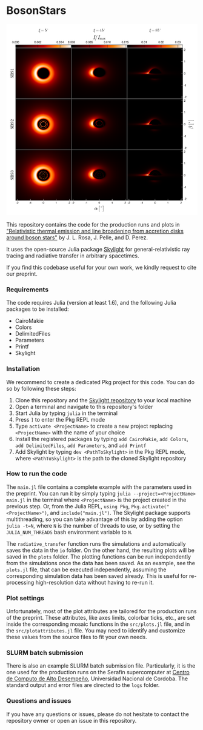 # BosonStars

<div align="center">
  <img src="./plots/assets/SBS_mosaic.png" alt="Skylight Logo" width="600"/>
</div>


This repository contains the code for the production runs and plots in ["Relativistic thermal emission and line broadening from accretion disks around boson stars"](https://arxiv.org/) by J. L. Rosa, J. Pelle, and D. Perez.

It uses the open-source Julia package [Skylight](https://github.com/joaquinpelle/Skylight.jl) for general-relativistic ray tracing and radiative transfer in arbitrary spacetimes.   

If you find this codebase useful for your own work, we kindly request to cite our preprint.

### Requirements

The code requires Julia (version at least 1.6), and the following Julia packages to be installed:

- CairoMakie
- Colors
- DelimitedFiles
- Parameters
- Printf
- Skylight 

### Installation

We recommend to create a dedicated Pkg project for this code. You can do so by following these steps:

1. Clone this repository and the [Skylight repository](https://github.com/joaquinpelle/Skylight.jl) to your local machine
2. Open a terminal and navigate to this repository's folder
3. Start Julia by typing `julia` in the terminal
4. Press `]` to enter the Pkg REPL mode
5. Type `activate <ProjectName>` to create a new project replacing `<ProjectName>` with the name of your choice
6. Install the registered packages by typing `add CairoMakie`, `add Colors`, `add DelimitedFiles`, `add Parameters`, and `add Printf`
7. Add Skylight by typing `dev <PathToSkylight>` in the Pkg REPL mode, where `<PathToSkylight>` is the path to the cloned Skylight repository

### How to run the code

The `main.jl` file contains a complete example with the parameters used in the preprint. You can run it by simply typing `julia --project=<ProjectName> main.jl` in the terminal where `<ProjectName>` is the project created in the previous step. Or, from the Julia REPL, `using Pkg`, `Pkg.activate("<ProjectName>")`, and `include("main.jl")`. The Skylight package supports multithreading, so you can take advantage of this by adding the option `julia -t=N`, where `N` is the number of threads to use, or by setting the `JULIA_NUM_THREADS` bash environment variable to `N`. 

The `radiative_transfer` function runs the simulations and automatically saves the data in the `io` folder. On the other hand, the resulting plots will be saved in the `plots` folder. The plotting functions can be run independently from the simulations once the data has been saved. As an example, see the `plots.jl` file, that can be executed independently, assuming the corresponding simulation data has been saved already. This is useful for re-processing high-resolution data without having to re-run it.

### Plot settings

Unfortunately, most of the plot attributes are tailored for the production runs of the preprint. These attributes, like axes limits, colorbar ticks, etc., are set inside the corresponding mosaic functions in the `src/plots.jl` file, and in the `src/plotattributes.jl` file. You may need to identify and customize these values from the source files to fit your own needs.

### SLURM batch submission
There is also an example SLURM batch submission file. Particularly, it is the one used for the production runs on the Serafin supercomputer at [Centro de Computo de Alto Desempeño](https://ccad.unc.edu.ar/), Universidad Nacional de Cordoba. The standard output and error files are directed to the `logs` folder.

### Questions and issues

If you have any questions or issues, please do not hesitate to contact the repository owner or open an issue in this repository.

